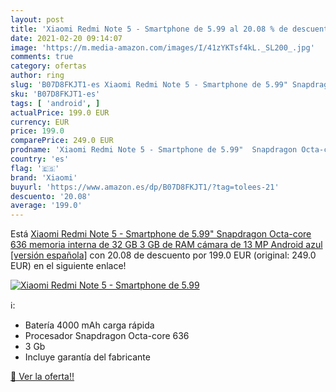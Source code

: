 ```yaml
---
layout: post
title: 'Xiaomi Redmi Note 5 - Smartphone de 5.99 al 20.08 % de descuento'
date: 2021-02-20 09:14:07
image: 'https://m.media-amazon.com/images/I/41zYKTsf4kL._SL200_.jpg'
comments: true
category: ofertas
author: ring
slug: 'B07D8FKJT1-es Xiaomi Redmi Note 5 - Smartphone de 5.99" Snapdragon Octa-...'
sku: 'B07D8FKJT1-es'
tags: [ 'android', ]
actualPrice: 199.0 EUR
currency: EUR
price: 199.0
comparePrice: 249.0 EUR
prodname: 'Xiaomi Redmi Note 5 - Smartphone de 5.99"  Snapdragon Octa-core 636  memoria interna de 32 GB  3 GB de RAM  cámara de 13 MP  Android  azul [versión española]'
country: 'es'
flag: '🇪🇸'
brand: 'Xiaomi'
buyurl: 'https://www.amazon.es/dp/B07D8FKJT1/?tag=tolees-21'
descuento: '20.08'
average: '199.0'
---
```


Está [Xiaomi Redmi Note 5 - Smartphone de 5.99"  Snapdragon Octa-core 636  memoria interna de 32 GB  3 GB de RAM  cámara de 13 MP  Android  azul [versión española]](https://www.amazon.es/dp/B07D8FKJT1/?tag=tolees-21) con 20.08 de descuento por 199.0 EUR (original: 249.0 EUR) en el siguiente enlace!

[![Xiaomi Redmi Note 5 - Smartphone de 5.99](https://m.media-amazon.com/images/I/41zYKTsf4kL._SL200_.jpg)](https://www.amazon.es/dp/B07D8FKJT1/?tag=tolees-21)

ℹ️:

- Batería 4000 mAh carga rápida
- Procesador Snapdragon Octa-core 636
- 3 Gb
- Incluye garantía del fabricante

[🛒 Ver la oferta!!](https://www.amazon.es/dp/B07D8FKJT1/?tag=tolees-21)
